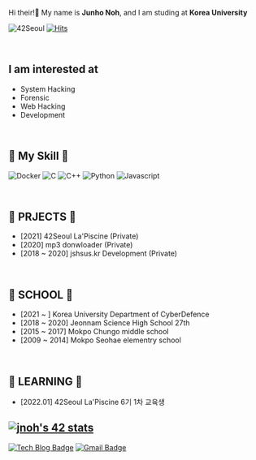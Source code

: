 Hi their!👋 My name is **Junho Noh**, and I am studing at **Korea University**
<br/>

![42Seoul](https://img.shields.io/badge/42Seoul-jnoh-sucess?style=flat&logo=42)
[![Hits](https://hits.seeyoufarm.com/api/count/incr/badge.svg?url=https%3A%2F%2Fgithub.com%2Fd2n0s4ur&count_bg=%2379C83D&title_bg=%23555555&icon=&icon_color=%23E7E7E7&title=hits&edge_flat=false)](https://hits.seeyoufarm.com)

<br/>

## I am interested at
* System Hacking
* Forensic
* Web Hacking
* Development

<br/>

## 🍳 My Skill 🍳

![Docker](https://img.shields.io/badge/Docker-2496ED?style=for-the-badge&logo=Docker&logoColor=ffffff)
![C](https://img.shields.io/badge/C-A8B9CC?style=for-the-badge&logo=C&logoColor=ffffff)
![C++](https://img.shields.io/badge/C++-00599C?style=for-the-badge&logo=C%2b%2b&logoColor=ffffff)
![Python](https://img.shields.io/badge/Python-3776AB?style=for-the-badge&logo=Python&logoColor=ffffff)
![Javascript](https://img.shields.io/badge/Javascript-14161a?style=for-the-badge&logo=Javascript&logoColor=F7DF1E)

<br/>

## 💼 PRJECTS 💼
* [2021] 42Seoul La'Piscine (Private)
* [2020] mp3 donwloader (Private)
* [2018 ~ 2020] jshsus.kr Development (Private)

<br/>

## 🏫 SCHOOL 🏫
* [2021 ~ ] Korea University Department of CyberDefence
* [2018 ~ 2020] Jeonnam Science High School 27th
* [2015 ~ 2017] Mokpo Chungo middle school
* [2009 ~ 2014] Mokpo Seohae elementry school

<br/>

## 📖 LEARNING 📖
* [2022.01] 42Seoul La'Piscine 6기 1차 교육생

[![jnoh's 42 stats](https://badge42.herokuapp.com/api/stats/jnoh?privacyName=true)](https://github.com/JaeSeoKim/badge42)
---
[![Tech Blog Badge](http://img.shields.io/badge/-Tech%20blog-black?style=flat-square&logo=github&link=https://d2n0s4ur.github.io/)](https://d2n0s4ur.github.io/)
[![Gmail Badge](https://img.shields.io/badge/Gmail-d14836?style=flat-square&logo=Gmail&logoColor=white&link=mailto:njh0625@gmail.com)](mailto:njh0625@gmail.com)
